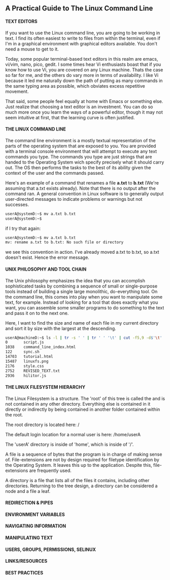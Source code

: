 ## A Practical Guide to The Linux Command Line

#### TEXT EDITORS

If you want to use the Linux command line, you are going to be working in text.  I find its often easiest to write to files from within the terminal, even if I'm in a graphical environment with graphical editors available.  You don't need a mouse to get to it.

Today, some popular terminal-based text editors in this realm are emacs, vi/vim, nano, pico, gedit.
I some times hear Vi enthusiasts boast that if you know how to use Vi, you are covered on any
Linux machine. Thats the case so far for me, and the others do vary more in terms of availability.
I like Vi because it led me naturally down the path of putting as many commands in the same typing area
as possible, which obviates excess repetitive movement.

That said, some people feel equally at home with Emacs or something else.  Just realize that choosing a text editor is an investment.  You can do so much more once you learn the ways of a powerful editor, though it may not seem intuitive at first, that the learning curve is often justified.

#### THE LINUX COMMAND LINE

The command line environment is a mostly textual representation of the parts of the operating system that are exposed to you.  You are provided with a terminal console environment that will attempt to execute any text commands you type.
The commands you type are just strings that are handed to the Operating System wich specify precisely what it should carry out.  The OS then performs the tasks to the best of its ability given the context of the user and the commands passed.

Here's an example of a command that renames a file **a.txt** to **b.txt** (We're assuming that a.txt exists already).  Note that there is no output after the command ran.  A general convention in Linux software is to generally output user-directed messages to indicate problems or warnings but not successes.

```bash
userA@systemD:~$ mv a.txt b.txt
userA@systemD:~$
```

if I try that again:

```bash
userA@systemD:~$ mv a.txt b.txt
mv: rename a.txt to b.txt: No such file or directory
```

we see this convention in action. I've already moved a.txt to b.txt, so a.txt doesn't exist.  Hence the error message.


#### UNIX PHILOSOPHY AND TOOL CHAIN

The Unix philosophy emphasizes the idea that you can accomplish sophisticated tasks by combining
 a sequence of small or single-purpose tools instead of building a single large monolithic,
do-everything tool. On the command line, this comes into play when you want to manipulate some text,
for example.  Instead of looking for a tool that does exactly what you want, you can assemble some
smaller programs to do something to the text and pass it on to the next one.

Here, I want to find the size and name of each file in my current directory and sort it by size with
the largest at the descending.

```bash
userA@machineD:~$ ls -l | tr -s ' ' | tr ' ' '\t' | cut -f5,9 -d$'\t' | sort -nrk1
0       script.js
1038    command_line_index.html
122     sync.sh
14703   tutorial.html
15487   linuxfs.png
2176    style.css
2752    REVISED_TEXT.txt
2936    hilitor.js
```


#### THE LINUX FILESYSTEM HIERARCHY

The Linux Filesystem is a <tree> structure.  The 'root' of this tree is called
the <top level> and is not contained in any other directory. Everything else is
contained in it directly or indirectly by being contained in another folder
contained within the root.

The root directory is located here: /

The default login location for a normal user is here: /home/userA

The 'userA' directory is inside of 'home', which is inside of '/'.


A file is a sequence of bytes that the program is in charge of making sense of.  File-extensions
are not by design required for filetype identification by the Operating System. It leaves this up
to the application. Despite this, file-extensions are frequently used.

A directory is a file that lists all of the files it contains, including other directories. Returning
to the tree design, a directory can be considered a node and a file a leaf.


#### REDIRECTION & PIPES
#### ENVIRONMENT VARIABLES
#### NAVIGATING INFORMATION
#### MANIPULATING TEXT
#### USERS, GROUPS, PERMISSIONS, SELINUX
#### LINKS/RESOURCES
#### BEST PRACTICES
